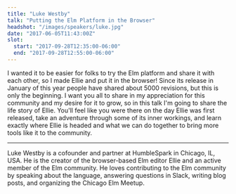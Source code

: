 ```yaml
---
title: "Luke Westby"
talk: "Putting the Elm Platform in the Browser"
headshot: "/images/speakers/luke.jpg"
date: "2017-06-05T11:43:00Z"
slot:
  start: "2017-09-28T12:35:00-06:00"
  end: "2017-09-28T12:55:00-06:00"
---
```


I wanted it to be easier for folks to try the Elm platform and share it with each other, so I made Ellie and put it in the browser! Since its release in January of this year people have shared about 5000 revisions, but this is only the beginning. I want you all to share in my appreciation for this community and my desire for it to grow, so in this talk I'm going to share the life story of Ellie. You'll feel like you were there on the day Ellie was first released, take an adventure through some of its inner workings, and learn exactly where Ellie is headed and what we can do together to bring more tools like it to the community.

---

Luke Westby is a cofounder and partner at HumbleSpark in Chicago, IL, USA. He is the creator of the browser-based Elm editor Ellie and an active member of the Elm community. He loves contributing to the Elm community by speaking about the language, answering questions in Slack, writing blog posts, and organizing the Chicago Elm Meetup.

<!--more-->
